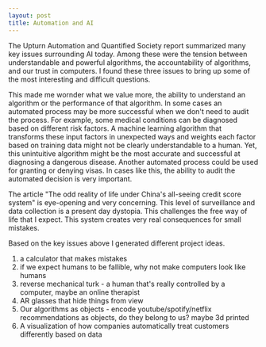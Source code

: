 ```yaml
---
layout: post
title: Automation and AI
---
```


The Upturn Automation and Quantified Society report summarized many key issues surrounding AI today. Among these were the tension between understandable and powerful algorithms, the accountability of algorithms, and our trust in computers. I found these three issues to bring up some of the most interesting and difficult questions.

This made me wornder what we value more, the ability to understand an algorithm or the performance of that algorithm. In some cases an automated process may be more successful when we don't need to audit the process. For example, some medical conditions can be diagnosed based on different risk factors. A machine learning algorithm that transforms these input factors in unexpected ways and weights each factor based on training data might not be clearly understandable to a human. Yet, this unintuitive algorithm might be the most accurate and successful at diagnosing a dangerous disease. Another automated process could be used for granting or denying visas. In cases like this, the ability to audit the automated decision is very important.

The article "The odd reality of life under China's all-seeing credit score system" is eye-opening and very concerning. This level of surveillance and data collection is a present day dystopia. This challenges the free way of life that I expect. This system creates very real consequences for small mistakes.


Based on the key issues above I generated different project ideas.

1. a calculator that makes mistakes
2. if we expect humans to be fallible, why not make computers look like humans
3. reverse mechanical turk - a human that's really controlled by a computer, maybe an online therapist
4. AR glasses that hide things from view
5. Our algorithms as objects - encode youtube/spotify/netflix recommendations as objects, do they belong to us? maybe 3d printed
6. A visualization of how companies automatically treat customers differently based on data



